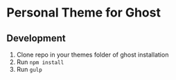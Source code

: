 # Personal Theme for Ghost

## Development
 1. Clone repo in your themes folder of ghost installation
 1. Run `npm install`
 2. Run `gulp`
